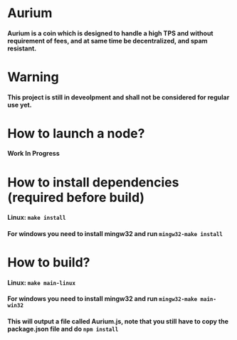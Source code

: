 # Aurium
#### Aurium is a coin which is designed to handle a high TPS and without requirement of fees, and at same time be decentralized, and spam resistant.

# Warning
#### This project is still in deveolpment and shall not be considered for regular use yet.

# How to launch a node?
#### Work In Progress

# How to install dependencies (required before build) 
#### Linux: `make install`
#### For windows you need to install mingw32 and run `mingw32-make install`

# How to build?
#### Linux: `make main-linux`
#### For windows you need to install mingw32 and run `mingw32-make main-win32`
#### This will output a file called Aurium.js, note that you still have to copy the package.json file and do `npm install`
